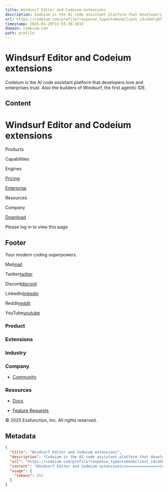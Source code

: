 ```yaml
---
title: Windsurf Editor and Codeium extensions
description: Codeium is the AI code assistant platform that developers love and enterprises trust. Also the builders of Windsurf, the first agentic IDE.
url: https://codeium.com/profile?response_type=token&client_id=3GUryQ7ldAeKEuD2obYnppsnmj58eP5u&redirect_uri=cursor://Codeium.codeium&state=35bd79a0-73ac-4b66-9db1-657662dbdec6&scope=openid+profile+email&prompt=login&redirect_parameters_type=fragment
timestamp: 2025-01-20T15:55:30.383Z
domain: codeium.com
path: profile
---
```


# Windsurf Editor and Codeium extensions


Codeium is the AI code assistant platform that developers love and enterprises trust. Also the builders of Windsurf, the first agentic IDE.


## Content

Windsurf Editor and Codeium extensions
===============

[](https://codeium.com/)

Products

Capabilities

Engines

[Pricing](https://codeium.com/pricing)

[Enterprise](https://codeium.com/enterprise)

Resources

Company

[](https://codeium.com/account/login)[Download](https://codeium.com/download)

Please log in to view this page

Footer
------

Your modern coding superpowers.

Mail[mail](mailto:hello@codeium.com)

Twitter[twitter](https://x.com/codeiumdev)

Discord[discord](https://discord.gg/3XFf78nAx5)

LinkedIn[linkedin](https://www.linkedin.com/company/codeiumdev/)

Reddit[reddit](https://www.reddit.com/r/Codeium/)

YouTube[youtube](https://www.youtube.com/@codeiumdev)

### Product

### Extensions

### Industry

### Company

*   [Community](https://discord.gg/3XFf78nAx5)

### Resources

*   [Docs](https://docs.codeium.com/)

*   [Feature Requests](https://codeium.canny.io/feature-requests)

© 2025 Exafunction, Inc. All rights reserved.

## Metadata

```json
{
  "title": "Windsurf Editor and Codeium extensions",
  "description": "Codeium is the AI code assistant platform that developers love and enterprises trust. Also the builders of Windsurf, the first agentic IDE.",
  "url": "https://codeium.com/profile?response_type=token&client_id=3GUryQ7ldAeKEuD2obYnppsnmj58eP5u&redirect_uri=cursor://Codeium.codeium&state=35bd79a0-73ac-4b66-9db1-657662dbdec6&scope=openid+profile+email&prompt=login&redirect_parameters_type=fragment",
  "content": "Windsurf Editor and Codeium extensions\n===============\n\n[](https://codeium.com/)\n\nProducts\n\nCapabilities\n\nEngines\n\n[Pricing](https://codeium.com/pricing)\n\n[Enterprise](https://codeium.com/enterprise)\n\nResources\n\nCompany\n\n[](https://codeium.com/account/login)[Download](https://codeium.com/download)\n\nPlease log in to view this page\n\nFooter\n------\n\nYour modern coding superpowers.\n\nMail[mail](mailto:hello@codeium.com)\n\nTwitter[twitter](https://x.com/codeiumdev)\n\nDiscord[discord](https://discord.gg/3XFf78nAx5)\n\nLinkedIn[linkedin](https://www.linkedin.com/company/codeiumdev/)\n\nReddit[reddit](https://www.reddit.com/r/Codeium/)\n\nYouTube[youtube](https://www.youtube.com/@codeiumdev)\n\n### Product\n\n### Extensions\n\n### Industry\n\n### Company\n\n*   [Community](https://discord.gg/3XFf78nAx5)\n\n### Resources\n\n*   [Docs](https://docs.codeium.com/)\n\n*   [Feature Requests](https://codeium.canny.io/feature-requests)\n\n© 2025 Exafunction, Inc. All rights reserved.",
  "usage": {
    "tokens": 251
  }
}
```
